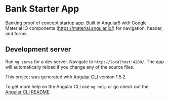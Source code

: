 # Bank Starter App

Banking proof of concept startup app. Built in Angular5 with Google Material IO components (https://material.angular.io/) for navigation, header, and forms. 

## Development server

Run `ng serve` for a dev server. Navigate to `http://localhost:4200/`. The app will automatically reload if you change any of the source files.

This project was generated with [Angular CLI](https://github.com/angular/angular-cli) version 1.5.2.

To get more help on the Angular CLI use `ng help` or go check out the [Angular CLI README](https://github.com/angular/angular-cli/blob/master/README.md).
